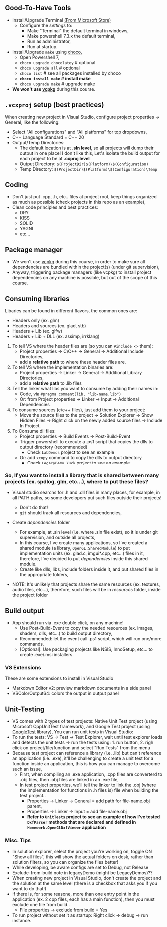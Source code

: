 ## Good-To-Have Tools
- Install/Upgrade Terminal [(From Microsoft Store)](https://apps.microsoft.com/detail/windows-terminal/9N0DX20HK701?hl=en-US)
    - Configure the *settings* to: 
        - Make "Terminal" the default terminal in windows,
        - Make powershell 7.3.x the default terminal, 
        - Run as administrator, 
        - Run at startup.
- Install/Upgrade `make` using [choco](https://www.gnu.org/software/make/), 
    - Open Powershell 7,
    - `choco upgrade chocolatey` # optional
    - `choco upgrade all` # optional
    - `choco list` # see all packages installed by choco
    - **`choco install make` # install make**
    - `choco upgrade make` # upgrade make
- **We won't use [vcpkg](https://vcpkg.io/)** during this course.

## `.vcxproj` setup (best practices)

When creating new project in Visual Studio, configure project properties -> General, like the following:

- Select "All configurations" and "All platforms" for top dropdowns,
- C++ Language Standard = C++ 20
- Output/Temp Directories:
    - The default location is at **.sln level**, so all projects will dump their output in one place! I don't like this, Let's isolate the build output for each project to be at **.cxproj level**
    - Output Directory: `$(ProjectDir)$(Platform)\$(Configuration)`
    - Temp Directory: `$(ProjectDir)$(Platform)\$(Configuration)\Temp`
    
## Coding

- Don't just put .cpp, .h, etc.. files at project root, keep things organized as much as possible (check projects in this repo as an example),
- Clean code principles and best practices:
    - DRY
    - KISS
    - SOLID
    - YAGNI
    - etc...

## Package manager

- We won't use [vcpkg](https://vcpkg.io/) during this course, in order to make sure all dependencies are bundled within the project(s) (under git supervision),
- Anyway, triggering package managers (like vcpkg) to install project dependencies on any machine is possible, but out of the scope of this course.

## Consuming libraries

Libaries can be found in different flavors, the common ones are:
- Headers only (ex. glm)
- Headers and sources (ex. glad, stb)
- Headers + Lib (ex. glfw)
- Headers + Lib + DLL (ex. assimp, irrklang)

1. To tell VS where the header files are (so you can `#include <>` them):
    - Project properties -> C\C++ -> General -> Additional Include Directories, 
    - add a **relative path** to where these header files are.
2. To tell VS where the implementation binaries are:
    - Project properties -> Linker -> General -> Additional Library Directories, 
    - add a **relative path** to .lib files
3. Tell the linker what libs you want to consume by adding their names in:
    - Code, via `#pragma comment(lib, "lib-name.lib")` 
    - Or: from Project properties -> Linker -> Input -> Additional Dependencies
4. To consume sources (c/c++ files), just add them to your project:
    - Move the source files to the project -> Solution Explorer -> Show Hidden Files -> Right click on the newly added source files -> Include In Project.
5. To Consume dll files:
    - Project properties -> Build Events -> Post-Build-Event
    - Trigger powershell to execute a .ps1 script that copies the dlls to output directory (recommended)
        - Check `LabDemos` project to see an example
    - Or: add `xcopy` command to copy the dlls to output directory
        - Check `LegacyDemo.Yuck` project to see an example

### So, If you want to install a library that is shared between many projects (ex. spdlog, glm, etc...), where to put these files?

- Visual studio searchs for .h and .dll files in many places, for example, in all PATH paths, so some developers put such files outside their projects!
    - Don't do that!
    - `git` should track all resources and dependencies,

- Create *dependencies* folder
    - For example, at .sln level (i.e. where .sln file exist), so it is under git supervision, and outside all projects,
    - In this course, I've create many applications, so I've created a shared module (a library, `OpenGL.SharedModule`) to put implementation units (ex. glad.c, imgui*.cpp, etc...) files in it, therefore, I've decided to put *dependencies* inside this shared module.
    - Create like  dlls, libs, include folders inside it, and put shared files in the appropriate folders,

- NOTE: It's unlikely that projects share the same resources (ex. textures, audio files, etc...), therefore, such files will be in *resources* folder, inside the project folder


## Build output

- App should run via .exe double click, on any machine!
    - Use Post-Build-Event to copy the needed resources (ex. images, shaders, dlls, etc...) to build output directory,
    - Recommended: let the event call .ps1 script, which will run one/more commands.
    - [Optional]: Use packaging projects like NSIS, InnoSetup, etc... to create .exe/.msi installers.

### VS Extensions 

These are some extensions to install in Visual Studio
- Markdown Editor v2: preview markdown documents in a side panel
- VSColorOutput64: colors the output in output panel

## Unit-Testing

- VS comes with 2 types of test projects: Native Unit Test project (using Microsoft CppUnitTest framework), and Google Test project (using [GoogleTest](https://github.com/google/googletest) library), You can run unit tests in Visual Studio:
- To run the tests: VS -> Test -> Test Explorer, wait until test explorer loads and detects the unit tests -> run the tests using: 1. run button, 2. righ click on project/file/function and select "Run Tests" from the menu
- Because test project can reference a library (i.e. .lib)  but can't reference an application (i.e. .exe), it'll be challenging to create a unit test for a function inside an application, this is how you can manage to overcome such an issue,
    - First, when compiling an .exe application, .cpp files are converterd to .obj files, then .obj files are linked in an .exe file,
    - In test project properties, we'll tell the linker to link the .obj (where the implementation for functions in .h files is) file when building the test project..
        - Properties -> Linker -> General = add path for file-name.obj parent,
        - Properties -> Linker -> Input = add file-name.obj
        - **Refer to `UnitTests` project to see an example of how I've tested `DxfParser` methods that are declared and defined in `Homework.OpenGlDxfViewer` application**

### Misc. Tips

- In solution explorer, select the project you're working on, toggle ON "Show all files", this will show the actual folders on desk, rather than solution filters, so you can organize the files better!
- While developing, be aware configs are set to Debug, not Release
- Exclude-from-build note in legacyDemo (might be LegacyDemos)??
- When creating new project in Visual Studio, don't create the project and the solution at the same level (there is a checkbox that asks you if you want to do that!)
- If there is, for some reasone, more than one entry point in the application (ex. 2 cpp files, each has a main function), then you must exclude one file from build..
    - File properties -> exclude from build = Yes
- To run project without set it as startup: Right click -> debug -> run instance.